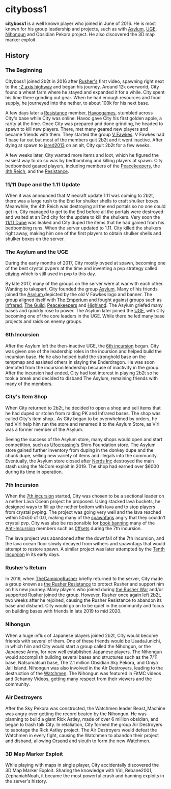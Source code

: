 # cityboss1

**cityboss1** is a well known player who joined in June of 2016. He is most known for his group leadership and projects, such as with [Asylum](https://2b2t.miraheze.org/wiki/Asylum), [UGE](https://2b2t.miraheze.org/wiki/UGE), [Nihongun](https://2b2t.miraheze.org/wiki/Nihongun) and Obsidian Pekora project. He also discovered the 3D map marker exploit.

## History
### The Beginning
Cityboss1 joined 2b2t in 2016 after [Rusher's](https://2b2t.miraheze.org/wiki/TheCampingRusher) first video, spawning right next to the [-Z axis highway](https://2b2t.miraheze.org/wiki/Overworld_highways#-Z) and began his journey. Around 12k overworld, City found a wheat farm where he stayed and expanded it for a while. City spent his time there grinding out gear. When he had enough resources and food supply, he journeyed into the nether, to about 100k for his next base.

A  few days later a [Resistance](https://2b2t.miraheze.org/wiki/Resistance) member, [Havocgames](https://2b2t.miraheze.org/wiki/Havocgames), stumbled across City's base while City was online. Havoc gave City his first golden apple, a rarity at the time. Once City was prepared and done grinding, he headed to spawn to kill new players. There, met many geared new players and became friends with them. They started the group [V Fawkes](https://2b2t.miraheze.org/wiki/V_Fawkes). V Fawkes had 1 base far out but most of the members quit 2b2t and it went inactive. After dying at spawn to [jared2013](https://2b2t.miraheze.org/wiki/jared2013) on an alt, City quit 2b2t for a few weeks.

A few weeks later, City wanted more items and loot, which he figured the easiest way to do so was by bedbombing and killing players at spawn. City bedbombed geared players, including members of the [Peacekeepers](https://2b2t.miraheze.org/wiki/Peacekeepers), the [4th Reich](https://2b2t.miraheze.org/wiki/4th_Reich), and the [Resistance](https://2b2t.miraheze.org/wiki/Resistance).

### 11/11 Dupe and the 1.11 Update
When it was announced that Minecraft update 1.11 was coming to 2b2t, there was a large rush to the End for shulker shells to craft shulker boxes. Meanwhile, the 4th Reich was destroying all the end portals so no one could get in. City managed to get to the End before all the portals were destroyed and waited at an End city for the update to kill the shulkers. Very soon the [11/11 Dupe](https://2b2t.miraheze.org/wiki/Duplication_glitches) was leaked and City duped the items that he had gained from his bedbombing runs. When the server updated to 1.11. City killed the shulkers right away, making him one of the first players to obtain shulker shells and shulker boxes on the server.

### The Asylum and the UGE
During the early months of 2017, City mostly pvped at spawn, becoming one of the best crystal pvpers at the time and inventing a pvp strategy called [citying](https://2b2t.miraheze.org/wiki/Crystal_PvP#Citying) which is still used in pvp to this day.

By late 2017, many of the groups on the server were at war with each other. Wanting to takepart, City founded the group [Asylum](https://2b2t.miraheze.org/wiki/Asylum). Many of his friends joined the [Asylum](https://2b2t.miraheze.org/wiki/Asylum),depicted by the old V Fawkes logo and banner. The group aligned itself with [The Emperium](https://2b2t.miraheze.org/wiki/The_Emperium) and fought against groups such as [Infrared](https://2b2t.miraheze.org/wiki/Infrared), [The Guild](https://2b2t.miraheze.org/wiki/The_Guild), [Peacekeepers](https://2b2t.miraheze.org/wiki/Peacekeepers) and [Highland](https://2b2t.miraheze.org/wiki/Highland). The Asylum griefed many  bases and quickly rose to power.
The Asylum later joined the [UGE](https://2b2t.miraheze.org/wiki/UGE), with City becoming one of the core leaders in the UGE. While there he led many base projects and raids on enemy groups.

### 6th Incursion
After the Asylum left the then-inactive UGE, the [6th incursion](https://2b2t.miraheze.org/wiki/Sixth_Incursion) began. City was given one of the leadership roles in the incursion and helped build the incursion base. He he also helped build the stronghold base on the tempmap and assisted others in slaying the Enderdragon. He was soon demoted from the incursion leadership because of inactivity in the group. After the incursion had ended, City had lost interest in playing 2b2t so he took a break and decided to disband The Asylum, remaining friends with many of the members.

### City's Item Shop
When City returned to 2b2t, he decided to open a shop and sell items that he had duped or stolen from raiding PK and Infrared bases. The shop was called City's item shop.. As City began to be overwhelmed by orders, he had Virl help him run the store and renamed it to the Asylum Store, as Virl was a former member of the Asylum.

Seeing the success of the Asylum store, many shops would open and start competition, such as [Ufocrossing's](https://2b2t.miraheze.org/wiki/Ufocrossing) Shiro Foundation store. The Asylum store gained further inventory from duping in the donkey dupe and the chunk dupe, selling new variety of items and illegals into the community. Eventually, the Asylum store closed after [Nerds Inc](https://2b2t.miraheze.org/wiki/Nerds_Inc) destroyed the main stash using the NoCom exploit in 2019. The shop had earned over $6000 during its time in operation.

### 7th Incursion
When the [7th incursion](https://2b2t.miraheze.org/wiki/Seventh_Incursion) started, City was chosen to be a sectional leader on a nether Lava Ocean project he proposed. Using stacked lava buckets, he designed ways to fill up the nether bottom with lava and to stop players from crystal pvping. The project was going very well and the lava reached within 50x50 of 0.0, making many of the [spawnfags](https://2b2t.miraheze.org/wiki/spawnfags) angry that they couldn't crystal pvp. City was also be responsible for [book banning](https://2b2t.miraheze.org/wiki/Bookbanning) many of the [Anti-Incursion](https://2b2t.miraheze.org/wiki/Anti-Incursion) members such as [0ffsets](https://2b2t.miraheze.org/wiki/0ffsets) during the 7th incursion.

The lava project was abandoned after the downfall of the 7th incursion, and the lava ocean floor slowly decayed from withers and spawnfags that would attempt to restore spawn. A similar project was later attempted by the [Tenth Incursion](https://2b2t.miraheze.org/wiki/Tenth_Incursion) in its early days.

### Rusher's Return
In 2019, when [TheCampingRusher](https://2b2t.miraheze.org/wiki/TheCampingRusher) briefly returned to the server, City made a group known as [the Rusher Resistance](https://2b2t.miraheze.org/wiki/Team_Rusher) to protect Rusher and support him on his new journey. Many players who joined during [the Rusher War](https://2b2t.miraheze.org/wiki/the_Rusher_War) and/or supported Rusher joined the group. However, Rusher once again left 2b2t, two weeks after he rejoined, causing the Rusher Resistance to abandon its base and disband. City would go on to be quiet in the community and focus on building bases with friends in late 2019 to mid 2020.

### Nihongun
When a huge influx of Japanese players joined 2b2t, City would become friends with several of them. One of these friends would be UsadaJunichi, in which him and City would start a group called the Nihongun, or the Japanese Army, for new well established Japanese players. The Nihongun would accomplish building several bases and structures such as the 7/11 base, Natsumatsuri base, The 2.1 million Obsidian Sky Pekora, and Oniya Jail Island. Nihongun was also involved in the Air Destroyers, leading to the destruction  of the [Watchmen](https://2b2t.miraheze.org/wiki/Watchmen). The Nihongun was featured in FitMC videos and 0channy Videos, getting many respect from their viewers and the community.

### Air Destroyers
After the Sky Pekora was constructed, the Watchmen leader Beast_Machine was angry over getting the record beaten by the Nihongun. He was planning to build a giant Rick Astley, made of over 6 million obsidian, and began to trash talk City. In retaliation, City formed the group Air Destroyers to sabotage the Rick Astley project. The Air Destroyers would defeat the Watchmen in every fight, causing the Watchmen to abandon their project and disband, allowing [Orsond](https://2b2t.miraheze.org/wiki/Orsond) and sleuth to form the new Watchmen.

### 3D Map Marker Exploit
While playing with maps in single player, City accidentally discovered the 3D Map Marker Exploit. Sharing the knowledge with Virl, Rebane2001, ZephaniahNoah, it became the most powerful crash and banning exploits in the server's history.